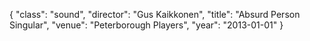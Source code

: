 {
  "class": "sound",
  "director": "Gus Kaikkonen",
  "title": "Absurd Person Singular",
  "venue": "Peterborough Players",
  "year": "2013-01-01"
}